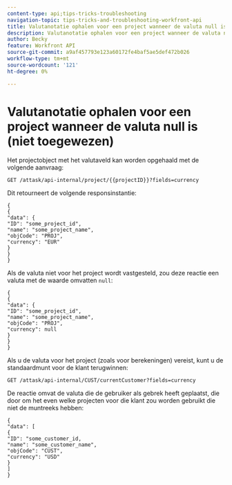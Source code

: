 ```yaml
---
content-type: api;tips-tricks-troubleshooting
navigation-topic: tips-tricks-and-troubleshooting-workfront-api
title: Valutanotatie ophalen voor een project wanneer de valuta null is
description: Valutanotatie ophalen voor een project wanneer de valuta null is
author: Becky
feature: Workfront API
source-git-commit: a9af457793e123a60172fe4baf5ae5def472b026
workflow-type: tm+mt
source-wordcount: '121'
ht-degree: 0%

---
```


# Valutanotatie ophalen voor een project wanneer de valuta null is (niet toegewezen)

Het projectobject met het valutaveld kan worden opgehaald met de volgende aanvraag:

```
GET /attask/api-internal/project/{{projectID}}?fields=currency
```

Dit retourneert de volgende responsinstantie:

```
{
{
"data": {
"ID": "some_project_id",
"name": "some_project_name",
"objCode": "PROJ",
"currency": "EUR"
}
}
}
```

Als de valuta niet voor het project wordt vastgesteld, zou deze reactie een valuta met de waarde omvatten `null`:

```
{
{
"data": {
"ID": "some_project_id",
"name": "some_project_name",
"objCode": "PROJ",
"currency": null
}
}
}
```

Als u de valuta voor het project (zoals voor berekeningen) vereist, kunt u de standaardmunt voor de klant terugwinnen:

`GET /attask/api-internal/CUST/currentCustomer?fields=currency`

De reactie omvat de valuta die de gebruiker als gebrek heeft geplaatst, die door om het even welke projecten voor die klant zou worden gebruikt die niet de muntreeks hebben:

```
{
"data": [
{
"ID": "some_customer_id,
"name": "some_customer_name",
"objCode": "CUST",
"currency": "USD"
}
]
}
```
